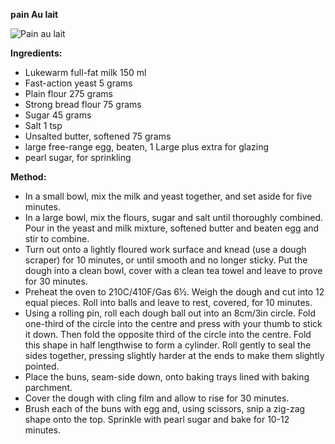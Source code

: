 **pain Au lait**


![Pain au lait](http://www.pbs.org/food/wp-content/blogs.dir/2/files/2015/02/pain-au-lait640x360.jpg  "Pain Au lait")



**Ingredients:**

-   Lukewarm full-fat milk 150 ml
-   Fast-action yeast 5 grams
-   Plain flour 275 grams
-   Strong bread flour 75 grams
-   Sugar 45 grams
-   Salt 1 tsp
-   Unsalted butter, softened 75 grams
-   large free-range egg, beaten,  1 Large plus extra for glazing
-   pearl sugar, for sprinkling


**Method:**

- In a small bowl, mix the milk and yeast together, and set aside for five minutes.
- In a large bowl, mix the flours, sugar and salt until thoroughly combined.
Pour in the yeast and milk mixture, softened butter and beaten egg and stir to combine.
- Turn out onto a lightly floured work surface and knead (use a dough scraper) for 10 minutes, or until smooth and no longer sticky.
Put the dough into a clean bowl, cover with a clean tea towel and leave to prove for 30 minutes.
- Preheat the oven to 210C/410F/Gas 6½.
Weigh the dough and cut into 12 equal pieces. Roll into balls and leave to rest, covered, for 10 minutes.
- Using a rolling pin, roll each dough ball out into an 8cm/3in circle. Fold one-third of the circle into the centre and press with your thumb to stick it down. Then fold the opposite third of the circle into the centre. Fold this shape in half lengthwise to form a cylinder. Roll gently to seal the sides together, pressing slightly harder at the ends to make them slightly pointed.
-  Place the buns, seam-side down, onto baking trays lined with baking parchment.
- Cover the dough with cling film and allow to rise for 30 minutes.
- Brush each of the buns with egg and, using scissors, snip a zig-zag shape onto the top. Sprinkle with pearl sugar and bake for 10-12 minutes.
